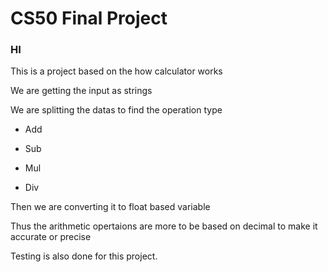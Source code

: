 # CS50 Final Project

### HI

This is a project based on the how calculator works

We are getting the input as strings 

We are splitting the datas to find the operation type
  - Add
  
  - Sub
  
  - Mul
  
  - Div

Then we are converting it to float based variable 

Thus the arithmetic opertaions are more to be based on decimal to make it accurate or precise

Testing is also done for this project. 
